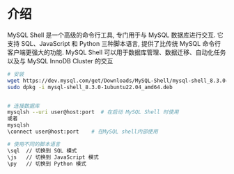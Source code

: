 # 介绍
MySQL Shell 是一个高级的命令行工具, 专门用于与 MySQL 数据库进行交互. 它支持 SQL、JavaScript 和 Python 三种脚本语言, 提供了比传统 MySQL 命令行客户端更强大的功能. 
MySQL Shell 可以用于数据库管理、数据迁移、自动化任务以及与 MySQL InnoDB Cluster 的交互

```bash
# 安装
wget https://dev.mysql.com/get/Downloads/MySQL-Shell/mysql-shell_8.3.0-1ubuntu22.04_amd64.deb
sudo dpkg -i mysql-shell_8.3.0-1ubuntu22.04_amd64.deb


# 连接数据库
mysqlsh --uri user@host:port  # 在启动 MySQL Shell 时使用
或者
mysqlsh
\connect user@host:port    # 在MySQL shell内部使用

# 使用不同的脚本语言
\sql  // 切换到 SQL 模式
\js   // 切换到 JavaScript 模式
\py   // 切换到 Python 模式
```
